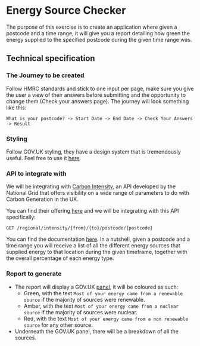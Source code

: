 # Energy Source Checker

The purpose of this exercise is to create an application where given a postcode and a time range, it will give you a report detailing how green the energy supplied to the specified postcode during the given time range was.

## Technical specification

### The Journey to be created

Follow HMRC standards and stick to one input per page, make sure you give the user a view of their answers before submitting and the opportunity to change them (Check your answers page). The journey will look something like this:

`What is your postcode? -> Start Date -> End Date -> Check Your Answers -> Result`

### Styling

Follow GOV.UK styling, they have a design system that is tremendously useful. Feel free to use it [here](https://design-system.service.gov.uk/).

### API to integrate with

We will be integrating with [Carbon Intensity](https://carbonintensity.org.uk/), an API developed by the National Grid that offers visibility on a wide range of parameters to do with Carbon Generation in the UK.

You can find their offering [here](https://api.carbonintensity.org.uk/) and we will be integrating with this API specifically: 

`GET /regional/intensity/{from}/{to}/postcode/{postcode}`

You can find the documentation [here](https://carbon-intensity.github.io/api-definitions/#get-regional-intensity-from-to-postcode-postcode). In a nutshell, given a postcode and a time range you will receive a list of all the different energy sources that supplied energy to that location during the given timeframe, together with the overall percentage of each energy type.

### Report to generate

- The report will display a GOV.UK [panel](https://design-system.service.gov.uk/), it will be coloured as such:
  - Green, with the text `Most of your energy came from a renewable source` if the majority of sources were renewable.
  - Amber, with the text `Most of your energy came from a nuclear source` if the majority of sources were nuclear.
  - Red, with the text `Most of your energy came from a non renewable source` for any other source.
- Underneath the GOV.UK panel, there will be a breakdown of all the sources.


